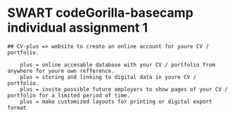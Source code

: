 
# SWART codeGorilla-basecamp individual assignment 1


    ## CV-plus => website to create an online account for youre CV / portfolio.

        plus = online accesable database with your CV / portfolio from anywhere for youre own refference.
        plus = storing and linking to digital data in youre CV / portfolio.
        plus = invite possible future employers to show pages of your CV / portfolio for a limited period of time.
        plus = make customized layouts for printing or digital export format
  




 

